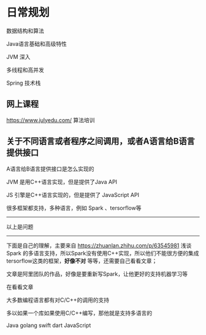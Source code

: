 # 日常规划

数据结构和算法

Java语言基础和高级特性

JVM 深入

多线程和高并发

Spring 技术栈



## 网上课程

https://www.julyedu.com/  算法培训



## 关于不同语言或者程序之间调用，或者A语言给B语言提供接口

A语言给B语言提供接口是怎么实现的

JVM 是用C++语言实现，但是提供了Java API

JS 引擎是C++语言实现的，但是提供了 JavaScript API

很多框架都支持，多种语言，例如 Spark 、tersorflow等

---

以上是问题

----

下面是自己的理解，主要来自 https://zhuanlan.zhihu.com/p/63545981  浅谈 Spark 的多语言支持，所以Spark没有使用C++实现，所以他们不能很方便的集成tersorflow这类的框架，**好像不对** 等等，还需要自己看看文章；

文章是阿里团队的作品，好像是要重新写Spark，让他更好的支持机器学习等

在看看文章

大多数编程语言都有对C/C++的调用的支持

多以如果一个库如果使用C/C++编写，那他就是支持多语言的

Java golang swift dart JavaScript 